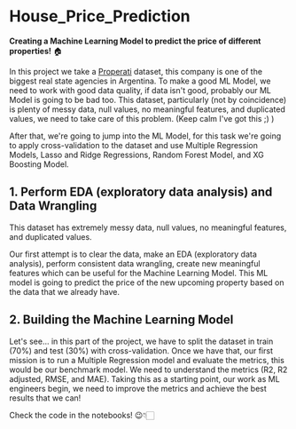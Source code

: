 # House_Price_Prediction
**Creating a Machine Learning Model to predict the price of different properties!** 🏠

In this project we take a [Properati](https://www.properati.com.ar/ "Properati") dataset, this company is one of the biggest real state agencies in Argentina. To make a good ML Model, we need to work with good data quality, if data isn't good, probably our ML Model is going to be bad too. This dataset, particularly (not by coincidence) is plenty of messy data, null values, no meaningful features, and duplicated values, we need to take care of this problem. (Keep calm I've got this ;) )

After that, we're going to jump into the ML Model, for this task we're going to apply cross-validation to the dataset and use Multiple Regression Models, Lasso and Ridge Regressions, Random Forest Model, and XG Boosting Model. 

## 1. Perform EDA (exploratory data analysis) and Data Wrangling

This dataset has extremely messy data, null values, no meaningful features, and duplicated values. 

Our first attempt is to clear the data, make an EDA (exploratory data analysis), perform consistent data wrangling, create new meaningful features which can be useful for the Machine Learning Model. This ML model is going to predict the price of the new upcoming property based on the data that we already have.   

## 2. Building the Machine Learning Model

Let's see... in this part of the project, we have to split the dataset in train (70%) and test (30%) with cross-validation. Once we have that, our first mission is to run a Multiple Regression model and evaluate the metrics, this would be our benchmark model. We need to understand the metrics (R2, R2 adjusted, RMSE, and MAE). Taking this as a starting point, our work as ML engineers begin, we need to improve the metrics and achieve the best results that we can!   

Check the code in the notebooks! 😉👇🏻
